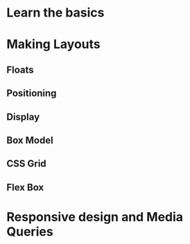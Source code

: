 # Learn the basics

# Making Layouts

## Floats

## Positioning

## Display

## Box Model

## CSS Grid

## Flex Box

# Responsive design and Media Queries